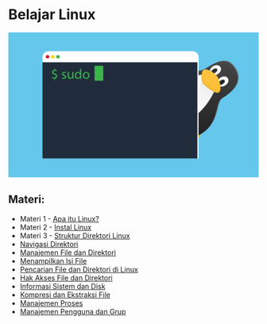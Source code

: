 # Belajar Linux

![](https://github.com/fixploit03/Belajar-Linux/blob/main/linux.jpg)

## Materi:

- Materi 1 - [Apa itu Linux?](https://github.com/fixploit03/Belajar-Linux/tree/main/Apa%20itu%20Linux)
- Materi 2 - [Instal Linux](https://github.com/fixploit03/Belajar-Linux/tree/main/Instal%20Linux)
- Materi 3 - [Struktur Direktori Linux](https://github.com/fixploit03/Belajar-Linux/tree/main/Struktur%20Direktori%20Linux)
- [Navigasi Direktori](https://github.com/fixploit03/Belajar-Linux/tree/main/Navigasi%20Direktori)
- [Manajemen File dan Direktori](https://github.com/fixploit03/Belajar-Linux/tree/main/Manajemen%20FIle%20dan%20Direktori)
- [Menampilkan Isi File](https://github.com/fixploit03/Belajar-Linux/tree/main/Menampilkan%20Isi%20FIle)
- [Pencarian File dan Direktori di Linux](https://github.com/fixploit03/Belajar-Linux/tree/main/Pencarian%20File%20dan%20Direktori%20di%20Linux)
- [Hak Akses File dan Direktori](https://github.com/fixploit03/Belajar-Linux/tree/main/Hak%20Akses%20File%20dan%20Direktori%20di%20Linux)
- [Informasi Sistem dan Disk](https://github.com/fixploit03/Belajar-Linux/tree/main/Informasi%20Sistem%20dan%20Disk)
- [Kompresi dan Ekstraksi File](https://github.com/fixploit03/Belajar-Linux/tree/main/Kompresi%20dan%20Ekstraksi%20File%20di%20Linux)
- [Manajemen Proses](https://github.com/fixploit03/Belajar-Linux/tree/main/Manajemen%20Proses%20di%20Linux)
- [Manajemen Pengguna dan Grup](https://github.com/fixploit03/Belajar-Linux/tree/main/Manajemen%20Pengguna%20dan%20Grup%20di%20Linux)
